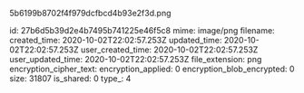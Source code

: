 5b6199b8702f4f979dcfbcd4b93e2f3d.png

id: 27b6d5b39d2e4b7495b741225e46f5c8
mime: image/png
filename: 
created_time: 2020-10-02T22:02:57.253Z
updated_time: 2020-10-02T22:02:57.253Z
user_created_time: 2020-10-02T22:02:57.253Z
user_updated_time: 2020-10-02T22:02:57.253Z
file_extension: png
encryption_cipher_text: 
encryption_applied: 0
encryption_blob_encrypted: 0
size: 31807
is_shared: 0
type_: 4
